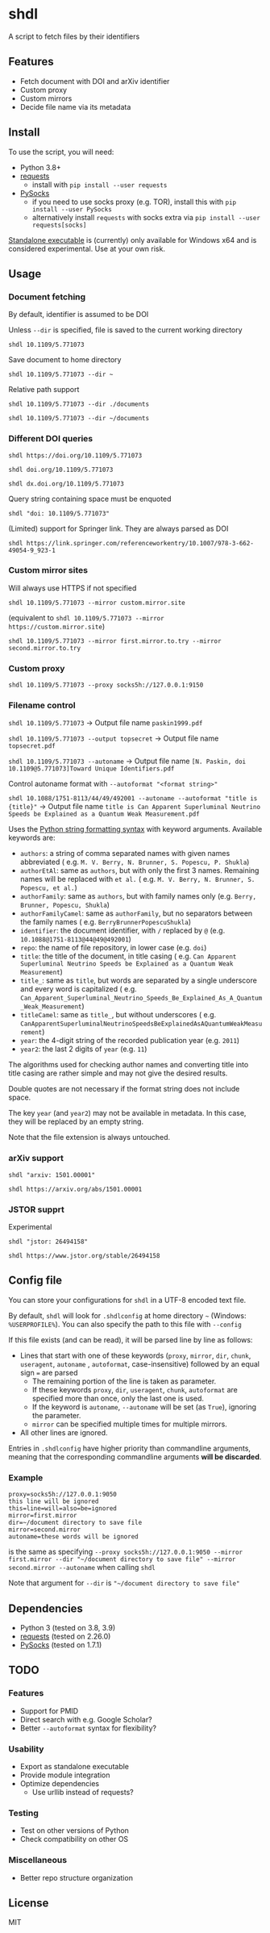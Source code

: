 # shdl

A script to fetch files by their identifiers

## Features

* Fetch document with DOI and arXiv identifier
* Custom proxy
* Custom mirrors
* Decide file name via its metadata

## Install

To use the script, you will need:

* Python 3.8+
* [requests](https://pypi.org/project/requests/ "PyPI page")
    * install with `pip install --user requests`
* [PySocks](https://pypi.org/project/PySocks/ "PyPI page")
    * if you need to use socks proxy (e.g. TOR), install this with `pip install --user PySocks`
    * alternatively install `requests` with socks extra via `pip install --user requests[socks]`

[Standalone executable](https://github.com/ckf42/shdl/releases) is (currently) only available for Windows x64 and is considered experimental. Use at your own risk. 

## Usage

### Document fetching

By default, identifier is assumed to be DOI

Unless `--dir` is specified, file is saved to the current working directory

`shdl 10.1109/5.771073`

Save document to home directory

`shdl 10.1109/5.771073 --dir ~`

Relative path support

`shdl 10.1109/5.771073 --dir ./documents`

`shdl 10.1109/5.771073 --dir ~/documents`

### Different DOI queries

`shdl https://doi.org/10.1109/5.771073`

`shdl doi.org/10.1109/5.771073`

`shdl dx.doi.org/10.1109/5.771073`

Query string containing space must be enquoted

`shdl "doi: 10.1109/5.771073"`

(Limited) support for Springer link. They are always parsed as DOI

``shdl https://link.springer.com/referenceworkentry/10.1007/978-3-662-49054-9_923-1``

### Custom mirror sites

Will always use HTTPS if not specified

`shdl 10.1109/5.771073 --mirror custom.mirror.site`

(equivalent to `shdl 10.1109/5.771073 --mirror https://custom.mirror.site`)

`shdl 10.1109/5.771073 --mirror first.mirror.to.try --mirror second.mirror.to.try`

### Custom proxy

`shdl 10.1109/5.771073 --proxy socks5h://127.0.0.1:9150`

### Filename control

`shdl 10.1109/5.771073` → Output file name `paskin1999.pdf`

`shdl 10.1109/5.771073 --output topsecret` → Output file name `topsecret.pdf`

`shdl 10.1109/5.771073 --autoname` → Output file name `[N. Paskin, doi 10.1109@5.771073]Toward Unique Identifiers.pdf`

Control autoname format with `--autoformat "<format string>"`

`shdl 10.1088/1751-8113/44/49/492001 --autoname --autoformat "title is {title}"` → Output file
name `title is Can Apparent Superluminal Neutrino Speeds be Explained as a Quantum Weak Measurement.pdf`

Uses the [Python string formatting syntax](https://docs.python.org/3/library/string.html#formatstrings) with keyword
arguments. Available keywords are:

* `authors`: a string of comma separated names with given names abbreviated (
  e.g. `M. V. Berry, N. Brunner, S. Popescu, P. Shukla`)
* `authorEtAl`: same as `authors`, but with only the first 3 names. Remaining names will be replaced with `et al.` (
  e.g. `M. V. Berry, N. Brunner, S. Popescu, et al.`)
* `authorFamily`: same as `authors`, but with family names only (e.g. `Berry, Brunner, Popescu, Shukla`)
* `authorFamilyCamel`: same as `authorFamily`, but no separators between the family names (
  e.g. `BerryBrunnerPopescuShukla`)
* `identifier`: the document identifier, with `/` replaced by `@` (e.g. `10.1088@1751-8113@44@49@492001`)
* `repo`: the name of file repository, in lower case (e.g. `doi`)
* `title`: the title of the document, in title casing (
  e.g. `Can Apparent Superluminal Neutrino Speeds be Explained as a Quantum Weak Measurement`)
* `title_`: same as `title`, but words are separated by a single underscore and every word is capitalized (
  e.g. `Can_Apparent_Superluminal_Neutrino_Speeds_Be_Explained_As_A_Quantum_Weak_Measurement`)
* `titleCamel`: same as `title_`, but without underscores (
  e.g. `CanApparentSuperluminalNeutrinoSpeedsBeExplainedAsAQuantumWeakMeasurement`)
* `year`: the 4-digit string of the recorded publication year (e.g. `2011`)
* `year2`: the last 2 digits of `year` (e.g. `11`)

The algorithms used for checking author names and converting title into title casing are rather simple and may not give
the desired results.

Double quotes are not necessary if the format string does not include space.

The key `year` (and `year2`) may not be available in metadata. In this case, they will be replaced by an empty string.

Note that the file extension is always untouched.

### arXiv support

`shdl "arxiv: 1501.00001"`

`shdl https://arxiv.org/abs/1501.00001`

### JSTOR supprt

Experimental

`shdl "jstor: 26494158"`

`shdl https://www.jstor.org/stable/26494158`

## Config file

You can store your configurations for `shdl` in a UTF-8 encoded text file.

By default, `shdl` will look for `.shdlconfig` at home directory `~` (Windows: `%USERPROFILE%`). You can also specify
the path to this file with `--config`

If this file exists (and can be read), it will be parsed line by line as follows:

* Lines that start with one of these keywords (`proxy`, `mirror`, `dir`, `chunk`, `useragent`, `autoname`
  , `autoformat`, case-insensitive) followed by an equal sign `=` are parsed
    * The remaining portion of the line is taken as parameter.
    * If these keywords `proxy`, `dir`, `useragent`, `chunk`, `autoformat` are specified more than once, only the last
      one is used.
    * If the keyword is `autoname`, `--autoname` will be set (as `True`), ignoring the parameter.
    * `mirror` can be specified multiple times for multiple mirrors.
* All other lines are ignored.

Entries in `.shdlconfig` have higher priority than commandline arguments, meaning that the corresponding commandline
arguments **will be discarded**.

### Example

```text
proxy=socks5h://127.0.0.1:9050
this line will be ignored
this=line=will=also=be=ignored
mirror=first.mirror
dir=~/document directory to save file
mirror=second.mirror
autoname=these words will be ignored
```

is the same as
specifying `--proxy socks5h://127.0.0.1:9050 --mirror first.mirror --dir "~/document directory to save file" --mirror second.mirror --autoname`
when calling `shdl`

Note that argument for `--dir` is `"~/document directory to save file"`

## Dependencies

* Python 3 (tested on 3.8, 3.9)
* [requests](https://pypi.org/project/requests/ "PyPI page") (tested on 2.26.0)
* [PySocks](https://pypi.org/project/PySocks/ "PyPI page") (tested on 1.7.1)

## TODO

### Features

* Support for PMID
* Direct search with e.g. Google Scholar?
* Better `--autoformat` syntax for flexibility?

### Usability

* Export as standalone executable
* Provide module integration
* Optimize dependencies
    * Use urllib instead of requests?

### Testing

* Test on other versions of Python
* Check compatibility on other OS

### Miscellaneous

* Better repo structure organization

## License

MIT
